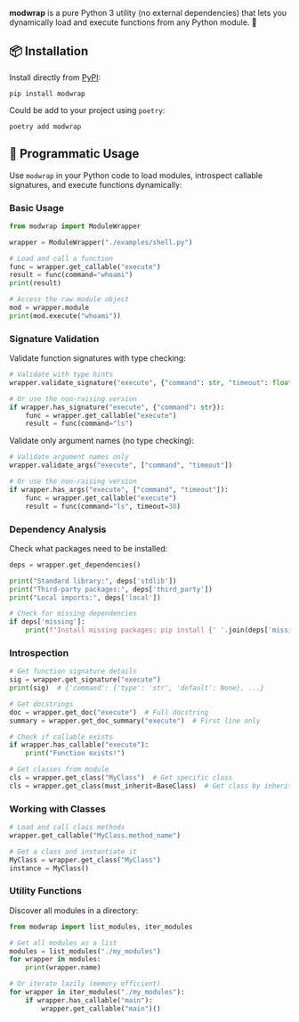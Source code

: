 **modwrap** is a pure Python 3 utility (no external dependencies) that lets you dynamically load and execute functions from any Python module. 🐍

## 📦 Installation

Install directly from [PyPI](https://pypi.org/project/modwrap/):
```shell
pip install modwrap
```

Could be add to your project using `poetry`:
```shell
poetry add modwrap
```

## 🔧 Programmatic Usage

Use `modwrap` in your Python code to load modules, introspect callable signatures, and execute functions dynamically:

### Basic Usage

```python
from modwrap import ModuleWrapper

wrapper = ModuleWrapper("./examples/shell.py")

# Load and call a function
func = wrapper.get_callable("execute")
result = func(command="whoami")
print(result)

# Access the raw module object
mod = wrapper.module
print(mod.execute("whoami"))
```

### Signature Validation

Validate function signatures with type checking:

```python
# Validate with type hints
wrapper.validate_signature("execute", {"command": str, "timeout": float})

# Or use the non-raising version
if wrapper.has_signature("execute", {"command": str}):
    func = wrapper.get_callable("execute")
    result = func(command="ls")
```

Validate only argument names (no type checking):

```python
# Validate argument names only
wrapper.validate_args("execute", ["command", "timeout"])

# Or use the non-raising version
if wrapper.has_args("execute", ["command", "timeout"]):
    func = wrapper.get_callable("execute")
    result = func(command="ls", timeout=30)
```

### Dependency Analysis

Check what packages need to be installed:

```python
deps = wrapper.get_dependencies()

print("Standard library:", deps['stdlib'])
print("Third-party packages:", deps['third_party'])
print("Local imports:", deps['local'])

# Check for missing dependencies
if deps['missing']:
    print(f"Install missing packages: pip install {' '.join(deps['missing'])}")
```

### Introspection

```python
# Get function signature details
sig = wrapper.get_signature("execute")
print(sig)  # {'command': {'type': 'str', 'default': None}, ...}

# Get docstrings
doc = wrapper.get_doc("execute")  # Full docstring
summary = wrapper.get_doc_summary("execute")  # First line only

# Check if callable exists
if wrapper.has_callable("execute"):
    print("Function exists!")

# Get classes from module
cls = wrapper.get_class("MyClass")  # Get specific class
cls = wrapper.get_class(must_inherit=BaseClass)  # Get class by inheritance
```

### Working with Classes

```python
# Load and call class methods
wrapper.get_callable("MyClass.method_name")

# Get a class and instantiate it
MyClass = wrapper.get_class("MyClass")
instance = MyClass()
```

### Utility Functions

Discover all modules in a directory:

```python
from modwrap import list_modules, iter_modules

# Get all modules as a list
modules = list_modules("./my_modules")
for wrapper in modules:
    print(wrapper.name)

# Or iterate lazily (memory efficient)
for wrapper in iter_modules("./my_modules"):
    if wrapper.has_callable("main"):
        wrapper.get_callable("main")()
```


